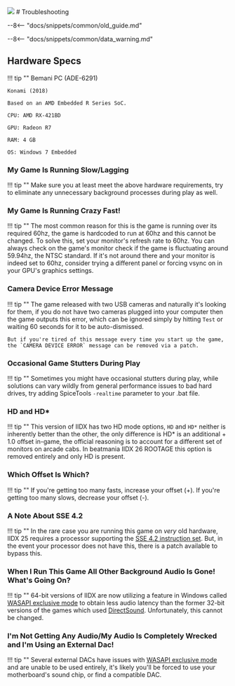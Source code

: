 <img class="header-logo" src="/img/bemani/iidx/25_cannonballers/logo.webp">
# Troubleshooting

--8<-- "docs/snippets/common/old_guide.md"

--8<-- "docs/snippets/common/data_warning.md"

## Hardware Specs

!!! tip ""
	Bemani PC (ADE-6291)

	Konami (2018)

	Based on an AMD Embedded R Series SoC.

	CPU: AMD RX-421BD

	GPU: Radeon R7

	RAM: 4 GB

	OS: Windows 7 Embedded 

### My Game Is Running Slow/Lagging

!!! tip ""
	Make sure you at least meet the above hardware requirements, try to eliminate any unnecessary background processes during play as well.

### My Game Is Running Crazy Fast!

!!! tip ""
	The most common reason for this is the game is running over its required 60hz, the game is hardcoded to run at 60hz and this cannot be changed. To solve this, set your monitor's refresh rate to 60hz. You can always check on the game's monitor check if the game is fluctuating around 59.94hz, the NTSC standard. If it's not around there and your monitor is indeed set to 60hz, consider trying a different panel or forcing vsync on in your GPU's graphics settings.

### Camera Device Error Message

!!! tip ""
	The game released with two USB cameras and naturally it's looking for them, if you do not have two cameras plugged into your computer then the game outputs this error, which can be ignored simply by hitting `Test` or waiting 60 seconds for it to be auto-dismissed.

	But if you're tired of this message every time you start up the game, the `CAMERA DEVICE ERROR` message can be removed via a patch.

### Occasional Game Stutters During Play

!!! tip ""
	Sometimes you might have occasional stutters during play, while solutions can vary wildly from general performance issues to bad hard drives, try adding SpiceTools `-realtime` parameter to your .bat file.

### HD and HD*

!!! tip ""
	This version of IIDX has two HD mode options, `HD` and `HD*` neither is inherently better than the other, the only difference is HD* is an additional + 1.0 offset in-game, the official reasoning is to account for a different set of monitors on arcade cabs. In beatmania IIDX 26 ROOTAGE this option is removed entirely and only HD is present.

### Which Offset Is Which?

!!! tip ""
	If you're getting too many fasts, increase your offset (+). If you're getting too many slows, decrease your offset (-).

### A Note About SSE 4.2

!!! tip ""
	In the rare case you are running this game on *very* old hardware, IIDX 25 requires a processor supporting the [SSE 4.2 instruction set](https://en.wikipedia.org/wiki/SSE4#SSE4.2). But, in the event your processor does not have this, there is a patch available to bypass this.

### When I Run This Game All Other Background Audio Is Gone! What's Going On?

!!! tip ""
	64-bit versions of IIDX are now utilizing a feature in Windows called [WASAPI exclusive mode](https://docs.microsoft.com/en-us/windows/win32/coreaudio/exclusive-mode-streams) to obtain less audio latency than the former 32-bit versions of the games which used [DirectSound](https://en.wikipedia.org/wiki/DirectSound). Unfortunately, this cannot be changed.

### I'm Not Getting Any Audio/My Audio Is Completely Wrecked and I'm Using an External Dac!

!!! tip ""
	Several external DACs have issues with [WASAPI exclusive mode](https://docs.microsoft.com/en-us/windows/win32/coreaudio/exclusive-mode-streams) and are unable to be used entirely, it's likely you'll be forced to use your motherboard's sound chip, or find a compatible DAC.